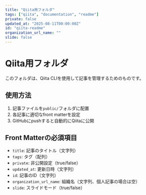 ```yaml
---
title: "Qiita用フォルダ"
tags: ["qiita", "documentation", "readme"]
private: false
updated_at: "2025-08-11T00:00:00Z"
id: "qiita-readme"
organization_url_name: ""
slide: false
---
```


# Qiita用フォルダ

このフォルダは、Qiita CLIを使用して記事を管理するためのものです。

## 使用方法

1. 記事ファイルを`public/`フォルダに配置
2. 各記事に適切なfront matterを設定
3. GitHubにpushすると自動的にQiitaに公開

## Front Matterの必須項目

- `title`: 記事のタイトル（文字列）
- `tags`: タグ（配列）
- `private`: 非公開設定（true/false）
- `updated_at`: 更新日時（文字列）
- `id`: 記事のID（文字列）
- `organization_url_name`: 組織名（文字列、個人記事の場合は空）
- `slide`: スライドモード（true/false）
